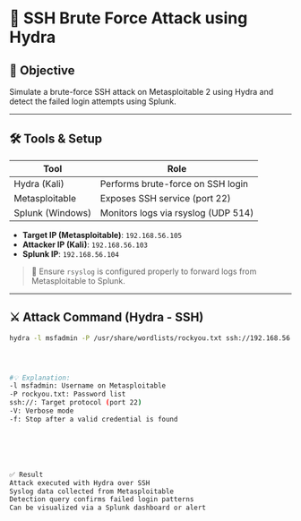 # 🔐 SSH Brute Force Attack using Hydra

## 🎯 Objective
Simulate a brute-force SSH attack on Metasploitable 2 using Hydra and detect the failed login attempts using Splunk.

---

## 🛠️ Tools & Setup

| Tool           | Role                                |
|----------------|-------------------------------------|
| Hydra (Kali)   | Performs brute-force on SSH login   |
| Metasploitable | Exposes SSH service (port 22)       |
| Splunk (Windows)| Monitors logs via rsyslog (UDP 514) |

- **Target IP (Metasploitable)**: `192.168.56.105`
- **Attacker IP (Kali)**: `192.168.56.103`
- **Splunk IP**: `192.168.56.104`

> 🔧 Ensure `rsyslog` is configured properly to forward logs from Metasploitable to Splunk.

---

## ⚔️ Attack Command (Hydra - SSH)

```bash
hydra -l msfadmin -P /usr/share/wordlists/rockyou.txt ssh://192.168.56.105 -V -f 




#💡 Explanation:
-l msfadmin: Username on Metasploitable
-P rockyou.txt: Password list
ssh://: Target protocol (port 22)
-V: Verbose mode
-f: Stop after a valid credential is found






✅ Result
Attack executed with Hydra over SSH
Syslog data collected from Metasploitable
Detection query confirms failed login patterns
Can be visualized via a Splunk dashboard or alert
